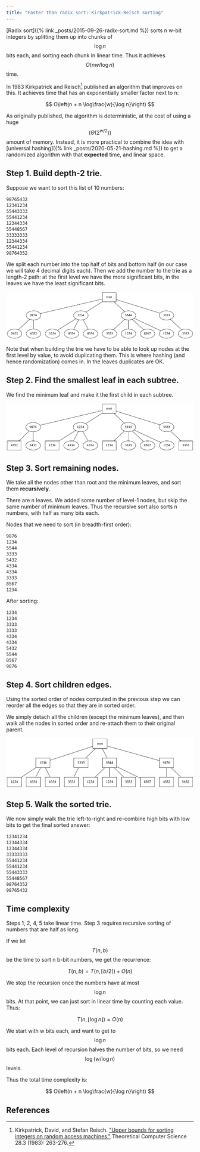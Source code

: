 ```yaml
---
title: "Faster than radix sort: Kirkpatrick-Reisch sorting"
---
```

[Radix sort]({% link _posts/2015-09-26-radix-sort.md %}) sorts n w-bit integers by splitting them
up into chunks of $$\log n$$ bits each, and sorting each chunk in linear time.
Thus it achieves $$O(nw/\log n)$$ time.

In 1983 Kirkpatrick and Reisch[^kr] published an algorithm that improves on this. It achieves time
that has an exponentially smaller factor next to n:

$$
O\left(n + n \log\frac{w}{\log n}\right)
$$

As originally published, the algorithm is deterministic, at the cost of using a huge
$$\left(\Theta(2^{w/2})\right)$$
amount of memory. Instead, it is more practical to combine the idea with
[universal hashing]({% link _posts/2020-05-21-hashing.md %}) to get a randomized algorithm with that **expected** time, and linear space.

## Step 1. Build depth-2 trie.

Suppose we want to sort this list of 10 numbers:

~~~
98765432
12341234
55443333
55441234
12344334
55448567
33333333
12344334
55441234
98764352
~~~

We split each number into the top half of bits and bottom half (in our case we will take 4 decimal digits
each). Then we add the number to the trie as a length-2 path: at the first level we have the more significant
bits, in the leaves we have the least significant bits.

![trie](/assets/images/kirkpatrick-reisch/trie.png)

Note that when building the trie we have to be able to look up nodes at the first level by value, to
avoid duplicating them. This is where hashing (and hence randomization) comes in. In the leaves duplicates
are OK.

## Step 2. Find the smallest leaf in each subtree.

We find the minimum leaf and make it the first child in each subtree.

![trie_min](/assets/images/kirkpatrick-reisch/trie_min.png)

## Step 3. Sort remaining nodes.

We take all the nodes other than root and the minimum leaves, and sort them **recursively**.

There are n leaves. We added some number of level-1 nodes, but skip the same number of minimum leaves.
Thus the recursive sort also sorts n numbers, with half as many bits each.

Nodes that we need to sort (in breadth-first order):

~~~
9876
1234
5544
3333
5432
4334
4334
3333
8567
1234
~~~

After sorting:

~~~
1234
1234
3333
3333
4334
4334
5432
5544
8567
9876
~~~

## Step 4. Sort children edges.

Using the sorted order of nodes computed in the previous step we can reorder all the edges so
that they are in sorted order.

We simply detach all the children (except the minimum leaves), and then walk all the nodes in sorted
order and re-attach them to their original parent.

![trie_sorted](/assets/images/kirkpatrick-reisch/trie_sorted.png)

## Step 5. Walk the sorted trie.

We now simply walk the trie left-to-right and re-combine high bits with low bits to get the
final sorted answer:

~~~
12341234
12344334
12344334
33333333
55441234
55441234
55443333
55448567
98764352
98765432
~~~

## Time complexity

Steps 1, 2, 4, 5 take linear time. Step 3 requires recursive sorting of numbers that are half
as long.

If we let $$T(n, b)$$ be the time to sort n b-bit numbers, we get the recurrence:

$$
T(n, b) = T(n, \lceil b/2 \rceil) + O(n)
$$

We stop the recursion once the numbers have at most $$\log n$$ bits. At that
point, we can just sort in linear time by counting each value. Thus:

$$
T(n, \lfloor \log n \rfloor) = O(n)
$$

We start with w bits each, and want to get to $$\log n$$ bits each. Each level of recursion
halves the number of bits, so we need $$\log (w / \log n)$$ levels.

Thus the total time complexity is:

$$
O\left(n + n \log\frac{w}{\log n}\right)
$$

## References

[^kr]: Kirkpatrick, David, and Stefan Reisch. ["Upper bounds for sorting integers on random access machines."](https://www.sciencedirect.com/science/article/pii/0304397583900233) Theoretical Computer Science 28.3 (1983): 263-276.
